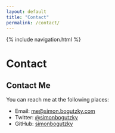 ```yaml
---
layout: default
title: "Contact"
permalink: /contact/
---
```


{% include navigation.html %}

# Contact 

## Contact Me

You can reach me at the following places:

- Email: me@simon.bogutzky.com
- Twitter: [@simonbogutzky](https://twitter.com/simonbogutzky)
- GitHub: [simonbogutzky](https://github.com/simonbogutzky)
